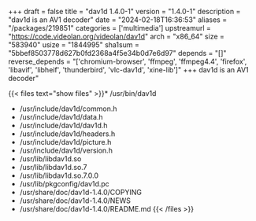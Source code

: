 +++
draft = false
title = "dav1d 1.4.0-1"
version = "1.4.0-1"
description = "dav1d is an AV1 decoder"
date = "2024-02-18T16:36:53"
aliases = "/packages/219851"
categories = ['multimedia']
upstreamurl = "https://code.videolan.org/videolan/dav1d"
arch = "x86_64"
size = "583940"
usize = "1844995"
sha1sum = "5bbef8503778d627b0fd2368a4f5e34b0d7e6d97"
depends = "[]"
reverse_depends = "['chromium-browser', 'ffmpeg', 'ffmpeg4.4', 'firefox', 'libavif', 'libheif', 'thunderbird', 'vlc-dav1d', 'xine-lib']"
+++
dav1d is an AV1 decoder"

{{< files text="show files" >}}* /usr/bin/dav1d
* /usr/include/dav1d/common.h
* /usr/include/dav1d/data.h
* /usr/include/dav1d/dav1d.h
* /usr/include/dav1d/headers.h
* /usr/include/dav1d/picture.h
* /usr/include/dav1d/version.h
* /usr/lib/libdav1d.so
* /usr/lib/libdav1d.so.7
* /usr/lib/libdav1d.so.7.0.0
* /usr/lib/pkgconfig/dav1d.pc
* /usr/share/doc/dav1d-1.4.0/COPYING
* /usr/share/doc/dav1d-1.4.0/NEWS
* /usr/share/doc/dav1d-1.4.0/README.md
{{< /files >}}